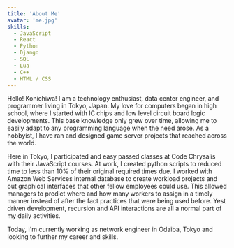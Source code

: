 ```yaml
---
title: 'About Me'
avatar: 'me.jpg'
skills:
  - JavaScript
  - React
  - Python
  - Django
  - SQL
  - Lua
  - C++
  - HTML / CSS
---
```


Hello! Konichiwa! I am a technology enthusiast, data center engineer, and programmer living in Tokyo, Japan. My love for computers began in high school, where I started with IC chips and low level circuit board logic developments. This base knowledge only grew over time, allowing me to easily adapt to any programming language when the need arose. As a hobbyist, I have ran and designed game server projects that reached across the world.

Here in Tokyo, I participated and easy passed classes at Code Chrysalis with their JavaScript courses. At work, I created python scripts to reduced time to less than 10% of their original required times due. I worked with Amazon Web Services internal database to create workload projects and out graphical interfaces that other fellow employees could use. This allowed managers to predict where and how many workers to assign in a timely manner instead of after the fact practices that were being used before. Yest driven development, recursion and API interactions are all a normal part of my daily activities.

Today, I'm currently working as network engineer in Odaiba, Tokyo and looking to further my career and skills.
